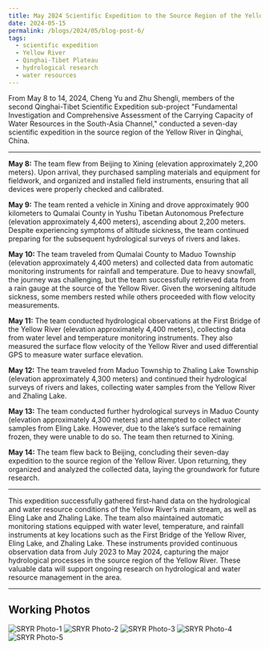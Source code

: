 ```yaml
---
title: May 2024 Scientific Expedition to the Source Region of the Yellow River
date: 2024-05-15
permalink: /blogs/2024/05/blog-post-6/
tags:
  - scientific expedition
  - Yellow River
  - Qinghai-Tibet Plateau
  - hydrological research
  - water resources
---
```


From May 8 to 14, 2024, Cheng Yu and Zhu Shengli, members of the second Qinghai-Tibet Scientific Expedition sub-project "Fundamental Investigation and Comprehensive Assessment of the Carrying Capacity of Water Resources in the South-Asia Channel," conducted a seven-day scientific expedition in the source region of the Yellow River in Qinghai, China.

---

**May 8:** The team flew from Beijing to Xining (elevation approximately 2,200 meters). Upon arrival, they purchased sampling materials and equipment for fieldwork, and organized and installed field instruments, ensuring that all devices were properly checked and calibrated.

**May 9:** The team rented a vehicle in Xining and drove approximately 900 kilometers to Qumalai County in Yushu Tibetan Autonomous Prefecture (elevation approximately 4,400 meters), ascending about 2,200 meters. Despite experiencing symptoms of altitude sickness, the team continued preparing for the subsequent hydrological surveys of rivers and lakes.

**May 10:** The team traveled from Qumalai County to Maduo Township (elevation approximately 4,400 meters) and collected data from automatic monitoring instruments for rainfall and temperature. Due to heavy snowfall, the journey was challenging, but the team successfully retrieved data from a rain gauge at the source of the Yellow River. Given the worsening altitude sickness, some members rested while others proceeded with flow velocity measurements.

**May 11:** The team conducted hydrological observations at the First Bridge of the Yellow River (elevation approximately 4,400 meters), collecting data from water level and temperature monitoring instruments. They also measured the surface flow velocity of the Yellow River and used differential GPS to measure water surface elevation.

**May 12:** The team traveled from Maduo Township to Zhaling Lake Township (elevation approximately 4,300 meters) and continued their hydrological surveys of rivers and lakes, collecting water samples from the Yellow River and Zhaling Lake.

**May 13:** The team conducted further hydrological surveys in Maduo County (elevation approximately 4,300 meters) and attempted to collect water samples from Eling Lake. However, due to the lake’s surface remaining frozen, they were unable to do so. The team then returned to Xining.

**May 14:** The team flew back to Beijing, concluding their seven-day expedition to the source region of the Yellow River. Upon returning, they organized and analyzed the collected data, laying the groundwork for future research.

---

This expedition successfully gathered first-hand data on the hydrological and water resource conditions of the Yellow River’s main stream, as well as Eling Lake and Zhaling Lake. The team also maintained automatic monitoring stations equipped with water level, temperature, and rainfall instruments at key locations such as the First Bridge of the Yellow River, Eling Lake, and Zhaling Lake. These instruments provided continuous observation data from July 2023 to May 2024, capturing the major hydrological processes in the source region of the Yellow River. These valuable data will support ongoing research on hydrological and water resource management in the area.

---
Working Photos
------
![SRYR Photo-1](https://shengli-zhu.github.io/images/b-photo/b-6/1.jpg)
![SRYR Photo-2](https://shengli-zhu.github.io/images/b-photo/b-6/2.jpg)
![SRYR Photo-3](https://shengli-zhu.github.io/images/b-photo/b-6/3.jpg)
![SRYR Photo-4](https://shengli-zhu.github.io/images/b-photo/b-6/4.jpg)
![SRYR Photo-5](https://shengli-zhu.github.io/images/b-photo/b-6/5.jpg)